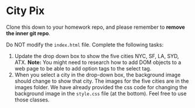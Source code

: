 # City Pix

Clone this down to your homework repo, and please remember to **remove the inner git repo**.

Do NOT modify the `index.html` file. Complete the following tasks:
1. Update the drop down box to show the five cities NYC, SF, LA, SYD, ATX. **Note:** You might need to research how to add DOM objects to a web page to be able to add option tags to the select tag.
2. When you select a city in the drop-down box, the background image should change to show that city. The images for the five cities are in the images folder. We have already provided the css code for changing the background image in the `style.css` file (at the bottom). Feel free to use those classes.
